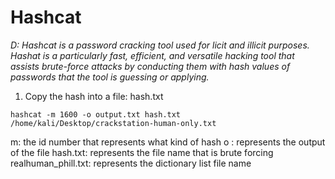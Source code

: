 # Hashcat 

*D: Hashcat is a password cracking tool used for licit and illicit purposes. Hashat is a particularly fast, efficient, and versatile hacking tool that assists brute-force attacks by conducting them with hash values of passwords that the tool is guessing or applying.*

1. Copy the hash into a file: hash.txt 

```
hashcat -m 1600 -o output.txt hash.txt /home/kali/Desktop/crackstation-human-only.txt
```
m: the id number that represents what kind of hash
o : represents the output of the file
hash.txt: represents the file name that is brute forcing
realhuman_phill.txt: represents the dictionary list file name
